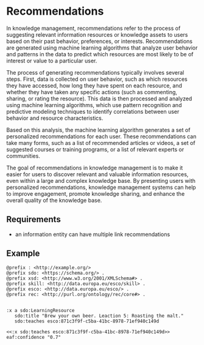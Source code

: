 # Recommendations

In knowledge management, recommendations refer to the process of suggesting relevant information resources or knowledge assets to users based on their past behavior, preferences, or interests. Recommendations are generated using machine learning algorithms that analyze user behavior and patterns in the data to predict which resources are most likely to be of interest or value to a particular user.

The process of generating recommendations typically involves several steps. First, data is collected on user behavior, such as which resources they have accessed, how long they have spent on each resource, and whether they have taken any specific actions (such as commenting, sharing, or rating the resource). This data is then processed and analyzed using machine learning algorithms, which use pattern recognition and predictive modeling techniques to identify correlations between user behavior and resource characteristics.

Based on this analysis, the machine learning algorithm generates a set of personalized recommendations for each user. These recommendations can take many forms, such as a list of recommended articles or videos, a set of suggested courses or training programs, or a list of relevant experts or communities.

The goal of recommendations in knowledge management is to make it easier for users to discover relevant and valuable information resources, even within a large and complex knowledge base. By presenting users with personalized recommendations, knowledge management systems can help to improve engagement, promote knowledge sharing, and enhance the overall quality of the knowledge base.

## Requirements

* an information entity can have multiple link recommendations

## Example

````ttl
@prefix : <http://example.org/>
@prefix sdo: <https://schema.org/> .
@prefix xsd: <http://www.w3.org/2001/XMLSchema#> .
@prefix skill: <http://data.europa.eu/esco/skill> .
@prefix esco: <http://data.europa.eu/esco/> .
@prefix rec: <http://purl.org/ontology/rec/core#> .


:x a sdo:LearningResource
   sdo:title "Brew your own beer. Leaction 5: Roasting the malt."
   sdo:teaches esco:871c3f9f-c5ba-41bc-8978-71ef940c149d

<<:x sdo:teaches esco:871c3f9f-c5ba-41bc-8978-71ef940c149d>> eaf:confidence "0.7"

````